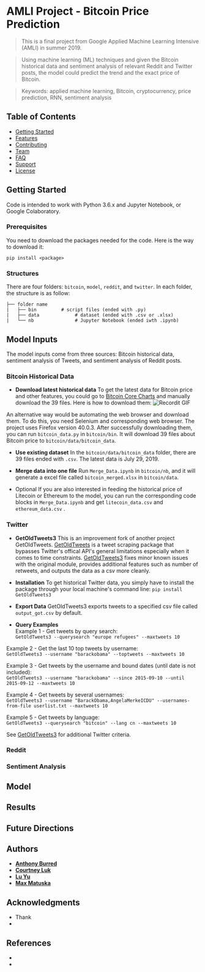 
# AMLI Project - Bitcoin Price Prediction

 > This is a final project from Google Applied Machine Learning Intensive (AMLI) in summer 2019. 

 > Using machine learning (ML) techniques and given the Bitcoin historical data and sentiment analysis of relevant Reddit and Twitter posts, the model could predict the trend and the exact price of Bitcoin.

 > Keywords: applied machine learning, Bitcoin, cryptocurrency, price prediction, RNN, sentiment analysis

## Table of Contents

- [Getting Started](#getting-started)
- [Features](#features)
- [Contributing](#contributing)
- [Team](#team)
- [FAQ](#faq)
- [Support](#support)
- [License](#license)

## Getting Started

Code is intended to work with Python 3.6.x and Jupyter Notebook, or Google Colaboratory.

### Prerequisites
You need to download the packages needed for the code. Here is the way to download it:
```
pip install <package>
```

### Structures
There are four folders: `bitcoin`, `model`, `reddit`, and `twitter`. In each folder, the structure is as follow:

    ├── folder name                   
    |   ├── bin         # script files (ended with .py)
    |   ├── data             # dataset (ended with .csv or .xlsx)
    |   └── nb               # Jupyter Notebook (ended iwth .ipynb)

## Model Inputs
The model inputs come from three sources: Bitcoin historical data, sentiment analysis of Tweets, and sentiment analysis of Reddit posts.

### Bitcoin Historical Data
- **Download latest historical data**
To get the latest data for Bitcoin price and other features, you could go to [Bitcoin Core Charts](https://charts.bitcoin.com/btc/) and manually download the 39 files. Here is how to download them:
![Recordit GIF](http://g.recordit.co/61NpgDWg5I.gif)

An alternative way would be automating the web browser and download them. To do this, you need Selenium and corresponding web browser. The project uses Firefox version 40.0.3.
After successfully downloading them, you can run `bitcoin_data.py` in `bitcoin/bin`. It will download 39 files about Bitcoin price to `bitcoin/data/bitcoin_data`.

- **Use existing dataset**
In the `bitcoin/data/bitcoin_data` folder, there are 39 files ended with `.csv`. The latest data is July 29, 2019.

- **Merge data into one file**
Run `Merge_Data.ipynb` in `bitcoin/nb`, and it will generate a excel file called `bitcoin_merged.xlsx` in  `bitcoin/data`.

- Optional
If you are also interested in feeding the historical price of Litecoin or Ethereum to the model, you can run the corresponding code blocks in `Merge_Data.ipynb` and get `litecoin_data.csv` and `ethereum_data.csv` .

### Twitter
- **GetOldTweets3** 
This is an improvement fork of another project GetOldTweets. [GetOldTweets](https://github.com/Jefferson-Henrique/GetOldTweets-python) is a tweet scraping package that bypasses Twitter's offical API's general limitations especially when it comes to time constraints. [GetOldTweets3](https://pypi.org/project/GetOldTweets3/) fixes minor known issues with the original module, provides additional features such as number of retweets, and outputs the data as a csv more cleanly.

- **Installation**
To get historical Twitter data, you simply have to install the package through your local machine's command line: `pip install GetOldTweets3`

- **Export Data**
GetOldTweets3 exports tweets to a specified csv file called `output_got.csv` by default.

- **Query Examples**    
Example 1 - Get tweets by query search:  
`GetOldTweets3 --querysearch "europe refugees" --maxtweets 10`  

Example 2 - Get the last 10 top tweets by username:  
`GetOldTweets3 --username "barackobama" --toptweets --maxtweets 10`  

Example 3 - Get tweets by the username and bound dates (until date is not included):  
`GetOldTweets3 --username "barackobama" --since 2015-09-10 --until 2015-09-12 --maxtweets 10`  

Example 4 - Get tweets by several usernames:  
`GetOldTweets3 --username "BarackObama,AngelaMerkeICDU" --usernames-from-file userlist.txt --maxtweets 10`  

Example 5 - Get tweets by language:  
`GetOldTweets3 --querysearch "bitcoin" --lang cn --maxtweets 10`  

See [GetOldTweets3](https://pypi.org/project/GetOldTweets3/) for additional Twitter criteria.

### Reddit
### Sentiment Analysis

## Model
## Results
## Future Directions


## Authors
* **[Anthony Burred](https://www.instagram.com/anthonyburre/)**
* **[Courtney Luk](https://www.linkedin.com/in/courtneyluk/)**
* **[Lu Yu](https://www.linkedin.com/in/yu24l/)**
* **[Max Matuska](https://www.linkedin.com/in/max-matuska-4b736014a/)**

## Acknowledgments

* Thank 
* 
## References
*
*
